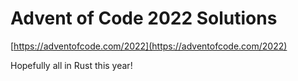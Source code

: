 # Advent of Code 2022 Solutions

[https://adventofcode.com/2022](https://adventofcode.com/2022)

Hopefully all in Rust this year!

